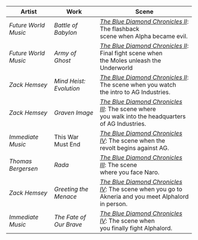 |Artist|Work|Scene|
|---|---|---|
| *Future World Music* | *Battle of Babylon* | [*The Blue Diamond Chronicles II*](https://): The flashback<br/>scene when Alpha became evil. | 
| *Future World Music* | *Army of Ghost* | [*The Blue Diamond Chronicles II*](https://): Final fight scene when<br/>the Moles unleash the Underworld | 
| *Zack Hemsey* | *Mind Heist: Evolution* | [*The Blue Diamond Chronicles II*](https://): The scene when you watch<br/>the intro to AG Industries. | 
| *Zack Hemsey* | *Graven Image* | [*The Blue Diamond Chronicles III*](https://): The scene where<br/>you walk into the headquarters of AG Industries. |
| *Immediate Music* | This War Must End | [*The Blue Diamond Chronicles IV*](https://): The scene when the<br/>revolt begins against AG. 
| *Thomas Bergersen* | *Rada* | [*The Blue Diamond Chronicles III*](https://): The scene<br/>where you face Naro. |
| *Zack Hemsey* | *Greeting the Menace* | [*The Blue Diamond Chronicles IV*](https://): The scene when you go to<br/>Akneria and you meet Alphalord in person. |
| *Immediate Music* | *The Fate of Our Brave* | [*The Blue Diamond Chronicles IV*](https://): The scene when<br/>you finally fight Alphalord. 
